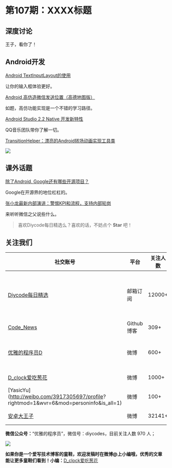 # 第107期：XXXX标题

## 深度讨论

[]()

王子，看你了！

## Android开发

[Android TextInputLayout的使用](http://blog.csdn.net/wei_smile/article/details/51284964)

让你的输入框体验更好。

[Android 高仿造微信发送位置（高德地图版）](http://www.jianshu.com/p/e6b27fc43641)

如题，高仿功能实现是一个不错的学习路径。

[Android Studio 2.2 Native 开发新特性](http://mp.weixin.qq.com/s?__biz=MzI1NjEwMTM4OA==&mid=2651232214&idx=1&sn=90b9e68874cdf9736c2cde284ba0abba&chksm=f1d9eab5c6ae63a30b36c20f54a07cab1dd9a59020aa0896c19a33b3a3d67c8aa802753a575b&mpshare=1&scene=1&srcid=1029V7B9WA1tarjyWxjAyVIc#rd)

QQ音乐团队带你了解一切。

[TransitionHelper：漂亮的Android转场动画实现工具类](https://github.com/ImmortalZ/TransitionHelper)

![](https://github.com/ImmortalZ/TransitionHelper/raw/master/screenshots/recyclerview.gif)

## 课外话题

[除了Android, Google还有哪些开源项目？](http://mp.weixin.qq.com/s?__biz=MzAwODY4OTk2Mg==&mid=2652039893&idx=1&sn=9772fca7de86f078060c715b5d00935c&chksm=808d4a90b7fac386502a9d96e640c99b527076e03bf0a5486d06151642a33405741f217856ab&scene=4#wechat_redirect)

Google在开源界的地位杠杠的。

[张小龙最新内部演讲：警惕KPI和流程，支持内部轮岗](http://mp.weixin.qq.com/s?__biz=Mjc1NjM3MjY2MA==&mid=2691313899&idx=1&sn=afc65a6b6ca228c7738fd184c9b1c17c&chksm=a9eb8f309e9c062673e47591e8512fee2d3919d60526881c30ae8bf517e41c4e1d47df7e0a10&mpshare=1&scene=1&srcid=1029PNbtw3LymhIHAXZKtrJo#rd)

来听听微信之父说些什么。

> 喜欢Diycode每日精选么？喜欢的话，不妨点个 **Star** 吧！

## 关注我们

| 社交账号  |  平台  | 关注人数 | 说明 |
| -------- | -------- | -------- | -------- |
| [Diycode每日精选](http://list.qq.com/cgi-bin/qf_invite?id=d469993d2c888e971c0fbb2309c4d84256968386b126b967)|   邮箱订阅  | 12000+ | 每日分享一次Android、iOS、Swfit技术干货  |
| [Code_News](https://github.com/DiyCodes/code_news) |    Github博客  |309+ | 每日邮件推送列表  |
| [优雅的程序员D](http://weibo.com/u/5891258264) |   微博  | 600+ | 官方微博，每日分享开源信息  |
| [D_clock爱吃葱花](http://weibo.com/u/2480694892)  |   微博  | 1000+ | 日报发起人  |
|[YasicYu](http://weibo.com/3917305697/profile? rightmod=1&wvr=6&mod=personinfo&is_all=1)  |   微博  | 100+ | 日报发起人  |
|[安卓大王子](http://weibo.com/apkbus/)   |   微博  | 32141+ | 日报发起人  |



**微信公众号：**“优雅的程序员”，微信号：diycodes，目前关注人数 970 人；

![](http://upload-images.jianshu.io/upload_images/1846413-b42abfa70f909099.jpg?imageMogr2/auto-orient/strip%7CimageView2/2/w/1240)

**如果你是一个爱写技术博客的童鞋，欢迎发稿时在微博@上小编哦，优秀的文章能让更多童鞋们看到！小编：**[D_clock爱吃葱花](http://weibo.com/2480694892/profile?rightmod=1&wvr=6&mod=personinfo&is_all=1)